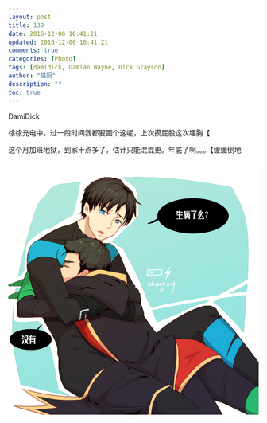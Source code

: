 ```yaml
---
layout: post
title: 139
date: 2016-12-06 16:41:21
updated: 2016-12-06 16:41:21
comments: true
categories: [Photo]
tags: [damidick, Damian Wayne, Dick Grayson]
author: "猫厨"
description: ""
toc: true
---
```


<p>DamiDick</p> 
<p>徐徐充电中，过一段时间我都要画个这呢，上次摸屁股这次埋胸【</p> 
<p>这个月加班地狱，到家十点多了，估计只能混混更。年底了啊。。。【缓缓倒地</p>

![](https://raw.githubusercontent.com/alicewish/meowchain247/master/img_cVZNdzJtQk9JV2VKZmVMWHRORER1SEtwOEF0TVZFaFlnZnBESGRDaVFLdFlZVEdoMWNsVWh3PT0.jpg)